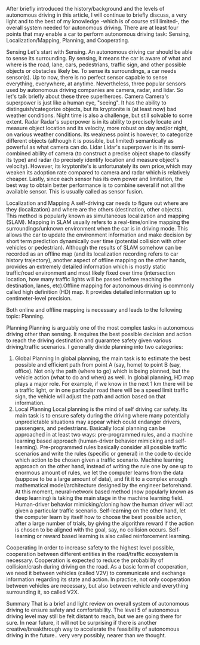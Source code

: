 After briefly introduced the history/background and the levels of autonomous driving in this article, I will continue to briefly discuss, a very light and to the best of my knowledge -which is of course still limited-, the overall system needed for autonomous driving.
There are at least four points that may enable a car to perform autonomous driving task: Sensing, Localization/Mapping, Planning, and Cooperating.

Sensing
Let's start with Sensing. An autonomous driving car should be able to sense its surrounding.
By sensing, it means the car is aware of what and where is the road, lane, cars, pedestrians, traffic sign, and other possible objects or obstacles likely be.
To sense its surroundings, a car needs sensor(s). Up to now, there is no perfect sensor capable to sense everything, everywhere, at anytime.
Nevertheless, three popular sensors used by autonomous driving companies are camera, radar, and lidar. So let's talk briefly about these three superheroes.
Camera
Camera's superpower is just like a human eye, "seeing". It has the ability to distinguish/categorize objects, but its kryptonite is (at least now) bad weather conditions. Night time is also a challenge, but still solvable to some extent.
Radar
Radar's superpower is in its ability to precisely locate and measure object location and its velocity, more robust on day and/or night, on various weather conditions. Its weakness point is however, to categorize different objects (although it is possible, but limited) semantically as powerful as what camera can do.
Lidar
Lidar's superpower is in its semi-combined ability of camera (to construct a precise object shape to classify its type) and radar (to precisely identify location and measure object's velocity). However, its kryptonite's is unfortunately its own price,which may weaken its adoption rate compared to camera and radar which is relatively cheaper.
Lastly, since each sensor has its own power and limitation, the best way to obtain better performance is to combine several if not all the available sensor. This is usually called as sensor fusion.


Localization and Mapping
A self-driving car needs to figure out where are they (localization) and where are the others (destination, other objects). This method is popularly known as simultaneous localization and mapping (SLAM).
Mapping in SLAM usually refers to a real-time/online mapping the surroundings/unknown environment when the car is in driving mode. This allows the car to update the environment information and make decision by short term prediction dynamically over time (potential collision with other vehicles or pedestrian). Although the results of SLAM somehow can be recorded as an offline map (and  its localization recording refers to car history trajectory),  another aspect of offline mapping on the other hands, provides an extremely detailed information which is mostly static traffic/road environment and most likely fixed over time (intersection location, how many traffic lights will be passed before reaching the destination, lanes, etc).Offline mapping for autonomous driving is commonly called high definition (HD) map. It provides detailed information up to centimeter-level precision.

Both online and offline mapping is necessary and leads to the following topic: Planning.


Planning
Planning is arguably one of the most complex tasks in autonomous driving other than sensing. It requires the best possible decision and action to reach the driving destination and guarantee safety given various driving/traffic scenarios.
I generally divide planning into two categories:
1. Global Planning
In global planning, the main task is to estimate the best possible and efficient path from point A (say, home) to point B (say, office). Not only the path (where to go) which is being planned, but the vehicle action (what to do and when) as well. In global planning, HD map plays a major role. For example, if we know in the next 1 km there will be a traffic light, or in one particular road there will be a speed limit traffic sign, the vehicle will adjust the path and action based on that information.
2. Local Planning
Local planning is the mind of self driving car safety. Its main task is to ensure safety during the driving where many potentially unpredictable situations may appear which could endanger drivers, passengers, and pedestrians.
Basically local planning can be approached in at least two ways: pre-programmed rules, and a machine learning based approach (human-driver behavior mimicking and self-learning).
Pre-programmed rules basically consider all possible traffic scenarios and write the rules (specific or general) in the code to decide which action to be chosen given a traffic scenario.
Machine learning approach on the other hand, instead of writing the rule one by one up to enormous amount of rules, we let the computer learns from the data (suppose to be a large amount of data), and fit it to a complex enough mathematical model/architecture designed by the engineer beforehand. At this moment, neural-network based method (now popularly known as deep learning) is taking the main stage in the machine learning field.
Human-driver behavior mimicking/cloning how the human driver will act given a particular traffic scenario. Self-learning on the other hand, let the computer learn by itself how to choose the best possible action, after a large number of trials, by giving the algorithm reward if the action is chosen to be aligned with the goal, say, no collision occurs. Self-learning or reward based learning is also called reinforcement learning.

Cooperating
In order to increase safety to the highest level possible, cooperation between different entities in the road/traffic ecosystem is necessary. Cooperation is expected to reduce the probability of collision/crash during driving on the road.
As a basic form of cooperation, we need it between vehicles (called V2V) to communicate and exchange information regarding its state and action.
In practice, not only cooperation between vehicles are necessary, but also between vehicle and everything surrounding it, so called V2X.


Summary
That is a brief and light review on overall system of autonomous driving to ensure safety and comfortability.
The level 5 of autonomous driving level may still be felt distant to reach, but we are going there for sure. In near future, it will not be surprising if there is another creative/breakthrough way to accelerate the feasibility of autonomous driving in the future.. very very possibly, nearer than we thought.
